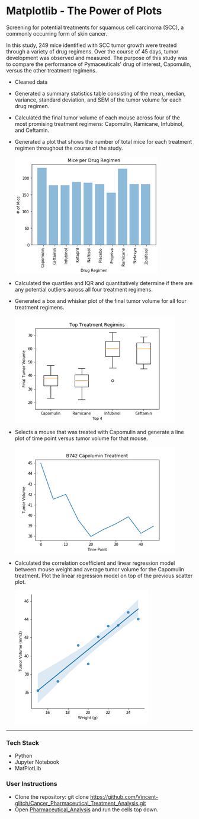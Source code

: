 # Matplotlib - The Power of Plots

Screening for potential treatments for squamous cell carcinoma (SCC), a commonly occurring form of skin cancer.

In this study, 249 mice identified with SCC tumor growth were treated through a variety of drug regimens. Over the course of 45 days, tumor development was observed and measured. The purpose of this study was to compare the performance of Pymaceuticals' drug of interest, Capomulin, versus the other treatment regimens. 


* Cleaned data 

* Generated a summary statistics table consisting of the mean, median, variance, standard deviation, and SEM of the tumor volume for each drug regimen.

* Calculated the final tumor volume of each mouse across four of the most promising treatment regimens: Capomulin, Ramicane, Infubinol, and Ceftamin. 

* Generated a plot that shows the number of total mice for each treatment regimen throughout the course of the study.

    ![mice_count_per_regimen](output/mice-count-per-regimen.png)
    
* Calculated the quartiles and IQR and quantitatively determine if there are any potential outliers across all four treatment regimens.
* Generated a box and whisker plot of the final tumor volume for all four treatment regimens.

    ![boxplot-tumor-volume](output/boxplot-tumor-volume.png)

* Selects a mouse that was treated with Capomulin and generate a line plot of time point versus tumor volume for that mouse.

    ![line-mouses185_tumor_vs_time](output/line-mouse-b742.png)

* Calculated the correlation coefficient and linear regression model between mouse weight and average tumor volume for the Capomulin treatment. Plot the linear regression model on top of the previous scatter plot.

    ![linreg-capomulin_weight_vs_volume](output/linreg-capomulin_weight_vs_volume.png)
    
- - -
### Tech Stack
* Python
* Jupyter Notebook
* MatPlotLib

### User Instructions
* Clone the repository: git clone https://github.com/Vincent-glitch/Cancer_Pharmaceutical_Treatment_Analysis.git
* Open [Pharmaceutical_Analysis](notebooks/Pharmaceutical_Analysis.ipynb) and run the cells top down.

